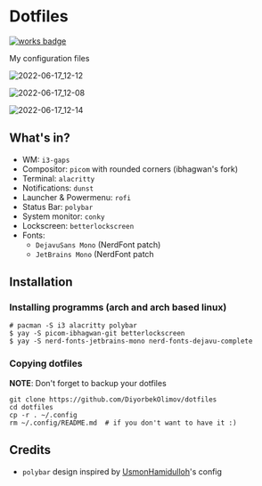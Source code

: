 # Dotfiles

[![works badge](https://cdn.jsdelivr.net/gh/nikku/works-on-my-machine@v0.2.0/badge.svg)](https://github.com/DiyorbekOlimov/dotfiles)

My configuration files


![2022-06-17_12-12](https://user-images.githubusercontent.com/77888898/174245473-ff6c70a8-c754-45eb-9d6b-37929006a5be.png)

![2022-06-17_12-08](https://user-images.githubusercontent.com/77888898/174245101-43494c5c-8be1-4665-b874-baa40fab3cb5.png)

![2022-06-17_12-14](https://user-images.githubusercontent.com/77888898/174245811-48dfdbb1-fc10-4c95-ab75-5a7f2f85ebd9.png)

## What's in?
* WM: `i3-gaps`
* Compositor: `picom` with rounded corners (ibhagwan's fork)
* Terminal: `alacritty`
* Notifications: `dunst`
* Launcher & Powermenu: `rofi`
* Status Bar: `polybar`
* System monitor: `conky`
* Lockscreen: `betterlockscreen`
* Fonts:
  + `DejavuSans Mono` (NerdFont patch)
  + `JetBrains Mono` (NerdFont patch

## Installation

### Installing programms (arch and arch based linux)
```
# pacman -S i3 alacritty polybar
$ yay -S picom-ibhagwan-git betterlockscreen
$ yay -S nerd-fonts-jetbrains-mono nerd-fonts-dejavu-complete
```

### Copying dotfiles
**NOTE**: Don't forget to backup your dotfiles

```
git clone https://github.com/DiyorbekOlimov/dotfiles
cd dotfiles
cp -r . ~/.config 
rm ~/.config/README.md  # if you don't want to have it :)
```



## Credits

+ `polybar` design inspired by [UsmonHamidulloh](https://github.com/UsmonHamidulloh/i3wm-dotfiles)'s config
